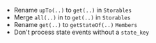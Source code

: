 - Rename `upTo(..)` to `get(..)` in `Storables`
- Merge `all(..)` in to `get(..)` in `Storables`
- Rename `get(..)` to `getStateOf(..)` `Members`
- Don't process state events without a `state_key`
